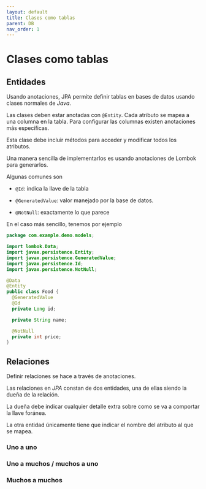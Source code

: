 ```yaml
---
layout: default
title: Clases como tablas
parent: DB
nav_order: 1
---
```


# Clases como tablas

## Entidades

Usando anotaciones, JPA permite definir tablas en bases de datos usando clases normales de _Java_.

Las clases deben estar anotadas con `@Entity`. Cada atributo se mapea a una columna en la tabla. Para configurar las
columnas existen anotaciones más específicas.

Esta clase debe incluir métodos para acceder y modificar todos los atributos.

Una manera sencilla de implementarlos es usando anotaciones de Lombok para generarlos.

Algunas comunes son

* `@Id`: indica la llave de la tabla

* `@GeneratedValue`: valor manejado por la base de datos.

* `@NotNull`: exactamente lo que parece

En el caso más sencillo, tenemos por ejemplo

```java
package com.example.demo.models;

import lombok.Data;
import javax.persistence.Entity;
import javax.persistence.GeneratedValue;
import javax.persistence.Id;
import javax.persistence.NotNull;

@Data
@Entity
public class Food {
  @GeneratedValue
  @Id
  private Long id;

  private String name;

  @NotNull
  private int price;
}
```

## Relaciones

Definir relaciones se hace a través de anotaciones.

Las relaciones en _JPA_ constan de dos entidades, una de ellas siendo la dueña
de la relación.

La dueña debe indicar cualquier detalle extra sobre como se va a comportar la
llave foránea.

La otra entidad únicamente tiene que indicar el nombre del atributo al que se
mapea.

### Uno a uno

### Uno a muchos / muchos a uno

### Muchos a muchos
